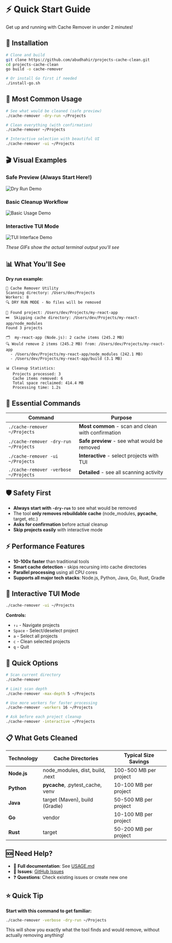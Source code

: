 # ⚡ Quick Start Guide

Get up and running with Cache Remover in under 2 minutes!

## 🚀 Installation

```bash
# Clone and build
git clone https://github.com/abudhahir/projects-cache-clean.git
cd projects-cache-clean
go build -o cache-remover

# Or install Go first if needed
./install-go.sh
```

## 💨 Most Common Usage

```bash
# See what would be cleaned (safe preview)
./cache-remover -dry-run ~/Projects

# Clean everything (with confirmation)
./cache-remover ~/Projects

# Interactive selection with beautiful UI
./cache-remover -ui ~/Projects
```

## 🎬 Visual Examples

### Safe Preview (Always Start Here!)
![Dry Run Demo](screenshots-utility/screenshots/dry-run.gif)

### Basic Cleanup Workflow
![Basic Usage Demo](screenshots-utility/screenshots/basic-usage.gif)

### Interactive TUI Mode
![TUI Interface Demo](screenshots-utility/screenshots/ui-demo.gif)

*These GIFs show the actual terminal output you'll see*

## 📊 What You'll See

**Dry run example:**
```
🧹 Cache Remover Utility
Scanning directory: /Users/dev/Projects
Workers: 8
🔍 DRY RUN MODE - No files will be removed

📁 Found project: /Users/dev/Projects/my-react-app
⏭️  Skipping cache directory: /Users/dev/Projects/my-react-app/node_modules
Found 3 projects

🗂️  my-react-app (Node.js): 2 cache items (245.2 MB)
🔍 Would remove 2 items (245.2 MB) from: /Users/dev/Projects/my-react-app
  - /Users/dev/Projects/my-react-app/node_modules (242.1 MB)
  - /Users/dev/Projects/my-react-app/build (3.1 MB)

📊 Cleanup Statistics:
   Projects processed: 3
   Cache items removed: 6
   Total space reclaimed: 414.4 MB
   Processing time: 1.2s
```

## 🎯 Essential Commands

| Command | Purpose |
|---------|---------|
| `./cache-remover ~/Projects` | **Most common** - scan and clean with confirmation |
| `./cache-remover -dry-run ~/Projects` | **Safe preview** - see what would be removed |
| `./cache-remover -ui ~/Projects` | **Interactive** - select projects with TUI |
| `./cache-remover -verbose ~/Projects` | **Detailed** - see all scanning activity |

## 🛡️ Safety First

- **Always start with `-dry-run`** to see what would be removed
- The tool **only removes rebuildable cache** (node_modules, __pycache__, target, etc.)
- **Asks for confirmation** before actual cleanup
- **Skip projects easily** with interactive mode

## ⚡ Performance Features

- **10-100x faster** than traditional tools
- **Smart cache detection** - skips recursing into cache directories
- **Parallel processing** using all CPU cores
- **Supports all major tech stacks**: Node.js, Python, Java, Go, Rust, Gradle

## 🎯 Interactive TUI Mode

```bash
./cache-remover -ui ~/Projects
```

**Controls:**
- `↑↓` - Navigate projects
- `Space` - Select/deselect project
- `a` - Select all projects  
- `c` - Clean selected projects
- `q` - Quit

## 🔧 Quick Options

```bash
# Scan current directory
./cache-remover

# Limit scan depth
./cache-remover -max-depth 5 ~/Projects

# Use more workers for faster processing
./cache-remover -workers 16 ~/Projects

# Ask before each project cleanup
./cache-remover -interactive ~/Projects
```

## 📋 What Gets Cleaned

| Technology | Cache Directories | Typical Size Savings |
|------------|-------------------|---------------------|
| **Node.js** | node_modules, dist, build, .next | 100-500 MB per project |
| **Python** | __pycache__, .pytest_cache, venv | 10-100 MB per project |  
| **Java** | target (Maven), build (Gradle) | 50-500 MB per project |
| **Go** | vendor | 10-100 MB per project |
| **Rust** | target | 50-200 MB per project |

## 🆘 Need Help?

- 📖 **Full documentation**: See [USAGE.md](USAGE.md)
- 🐛 **Issues**: [GitHub Issues](https://github.com/abudhahir/projects-cache-clean/issues)
- ❓ **Questions**: Check existing issues or create new one

## ⭐ Quick Tip

**Start with this command to get familiar:**
```bash
./cache-remover -verbose -dry-run ~/Projects
```

This will show you exactly what the tool finds and would remove, without actually removing anything!